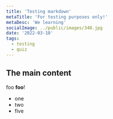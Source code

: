 ```yaml
---
title: 'Testing markdown'
metaTitle: 'For testing purposes only!'
metaDesc: 'We learning'
socialImage: ../public/images/340.jpg
date: '2022-03-10'
tags:
  - testing
  - quiz
---
```

## The main content
foo **foo**!

 * one
 * two
 * five
